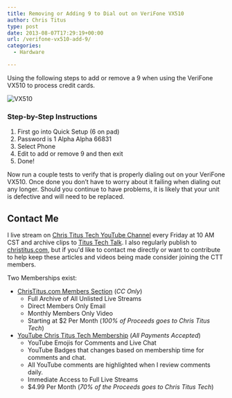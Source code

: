 ```yaml
---
title: Removing or Adding 9 to Dial out on VeriFone VX510
author: Chris Titus
type: post
date: 2013-08-07T17:29:19+00:00
url: /verifone-vx510-add-9/
categories:
  - Hardware

---
```

Using the following steps to add or remove a 9 when using the VeriFone VX510 to process credit cards.<!--more-->

![VX510](/wp-content/uploads/2013/08/33937_Vx510hero-e1375896480531.jpg)

### Step-by-Step Instructions

  1. First go into Quick Setup (6 on pad)
  2. Password is 1 Alpha Alpha 66831
  3. Select Phone
  4. Edit to add or remove 9 and then exit
  5. Done!

Now run a couple tests to verify that is properly dialing out on your VeriFone VX510. Once done you don&#8217;t have to worry about it failing when dialing out any longer. Should you continue to have problems, it is likely that your unit is defective and will need to be replaced.

## Contact Me

I live stream on [Chris Titus Tech YouTube Channel][1] every Friday at 10 AM CST and archive clips to [Titus Tech Talk][2]. I also regularly publish to [christitus.com][3], but if you'd like to contact me directly or want to contribute to help keep these articles and videos being made consider joining the CTT members. 

Two Memberships exist:
- [ChrisTitus.com Members Section][4] (_CC Only_)
  - Full Archive of All Unlisted Live Streams
  - Direct Members Only Email
  - Monthly Members Only Video
  - Starting at $2 Per Month (_100% of Proceeds goes to Chris Titus Tech_)
- [YouTube Chris Titus Tech Membership][5] (_All Payments Accepted_)
  - YouTube Emojis for Comments and Live Chat
  - YouTube Badges that changes based on membership time for comments and chat.
  - All YouTube comments are highlighted when I review comments daily. 
  - Immediate Access to Full Live Streams
  - $4.99 Per Month (_70% of the Proceeds goes to Chris Titus Tech_)

 [1]: https://www.youtube.com/c/ChrisTitusTech
 [2]: https://www.youtube.com/c/ChrisTitusTechStreams
 [3]: https://christitus.com/
 [4]: https://portal.christitus.com
 [5]: https://links.christitus.com/join